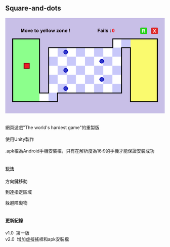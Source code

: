 ## Square-and-dots

![image](https://github.com/asteroid5566/Square-and-dots/blob/master/demo.png)

<br>
網頁遊戲"The world's hardest game"的重製版
<br>
<br>
使用Unity製作
<br>
<br>
.apk檔為Android手機安裝檔，只有在解析度為16:9的手機才能保證安裝成功
<br>
<br>

#### 玩法

方向鍵移動
<br>

到達指定區域
<br>

躲避障礙物
<br>
<br>

#### 更新紀錄

v1.0&nbsp;&nbsp;第一版
<br>
v2.0&nbsp;&nbsp;增加虛擬搖桿和apk安裝檔